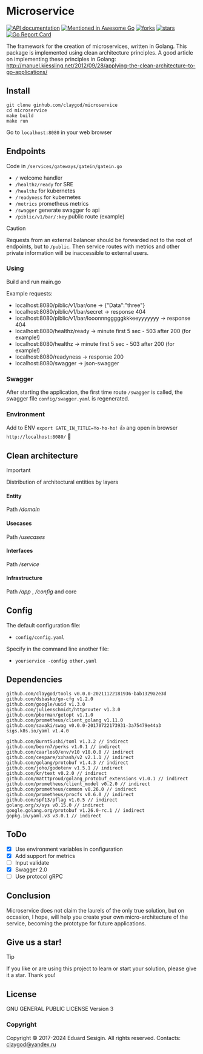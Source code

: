 # Microservice

[![API documentation](https://godoc.org/github.com/claygod/microservice?status.svg)](https://godoc.org/github.com/claygod/microservice)
[![Mentioned in Awesome Go](https://awesome.re/mentioned-badge.svg)](https://github.com/avelino/awesome-go)
[![forks](https://img.shields.io/github/forks/claygod/microservice)](https://github.com/claygod/microservice/network/members)
[![stars](https://img.shields.io/github/stars/claygod/microservice)](https://github.com/claygod/microservice/stargazers)
[![Go Report Card](https://goreportcard.com/badge/github.com/claygod/microservice)](https://goreportcard.com/report/github.com/claygod/microservice)

The framework for the creation of microservices, written in Golang. 
This package is implemented using clean architecture principles.
A good article on implementing these principles in Golang:
http://manuel.kiessling.net/2012/09/28/applying-the-clean-architecture-to-go-applications/

## Install

```
git clone ginhub.com/claygod/microservice
cd microservice
make build
make run
```

Go to `localhost:8080` in your web browser

## Endpoints

Code in `/services/gateways/gatein/gatein.go`

- `/` welcome handler
- `/healthz/ready` for SRE
- `/healthz` for kubernetes
- `/readyness` for kubernetes
- `/metrics` prometheus metrics
- `/swagger` generate swagger fo api
- `/piblic/v1/bar/:key` public route (example)

> [!CAUTION]
> Requests from an external balancer should be forwarded not to the root of endpoints, but to `/public`. 
> Then service routes with metrics and other private information will be inaccessible to external users.

### Using

Build and run main.go

Example requests:

- localhost:8080/piblic/v1/bar/one -> {"Data":"three"}
- localhost:8080/piblic/v1/bar/secret -> response 404
- localhost:8080/piblic/v1/bar/looonnngggggkkkeeyyyyyyy -> response 404
- localhost:8080/healthz/ready -> minute first 5 sec - 503 after 200 (for example!)
- localhost:8080/healthz -> minute first 5 sec - 503 after 200 (for example!)
- localhost:8080/readyness -> response 200
- localhost:8080/swagger -> json-swagger

### Swagger

After starting the application, the first time route `/swagger` is called, 
the swagger file `config/swagger.yaml` is regenerated.

### Environment

Add to ENV `export GATE_IN_TITLE=Yo-ho-ho!` :+1:
ang open in browser `http://localhost:8080/` :tada:

## Clean architecture

> [!IMPORTANT]
> Distribution of architectural entities by layers

#### Entity

Path */domain*

#### Usecases

Path */usecases*

#### Interfaces

Path */service*

#### Infrastructure

Path */app* , */config* and core

## Config

The default configuration file:
- `config/config.yaml`

Specify in the command line another file:
- `yourservice -config other.yaml`

## Dependencies

	github.com/claygod/tools v0.0.0-20211122181936-bab1329a2e3d
	github.com/dsbasko/go-cfg v1.2.0
	github.com/google/uuid v1.3.0
	github.com/julienschmidt/httprouter v1.3.0
	github.com/pborman/getopt v1.1.0
	github.com/prometheus/client_golang v1.11.0
	github.com/savaki/swag v0.0.0-20170722173931-3a75479e44a3
	sigs.k8s.io/yaml v1.4.0

	github.com/BurntSushi/toml v1.3.2 // indirect
	github.com/beorn7/perks v1.0.1 // indirect
	github.com/caarlos0/env/v10 v10.0.0 // indirect
	github.com/cespare/xxhash/v2 v2.1.1 // indirect
	github.com/golang/protobuf v1.4.3 // indirect
	github.com/joho/godotenv v1.5.1 // indirect
	github.com/kr/text v0.2.0 // indirect
	github.com/matttproud/golang_protobuf_extensions v1.0.1 // indirect
	github.com/prometheus/client_model v0.2.0 // indirect
	github.com/prometheus/common v0.26.0 // indirect
	github.com/prometheus/procfs v0.6.0 // indirect
	github.com/spf13/pflag v1.0.5 // indirect
	golang.org/x/sys v0.15.0 // indirect
	google.golang.org/protobuf v1.26.0-rc.1 // indirect
	gopkg.in/yaml.v3 v3.0.1 // indirect

## ToDo

- [x] Use environment variables in configuration
- [x] Add support for metrics
- [ ] Input validate
- [x] Swagger 2.0
- [ ] Use protocol gRPC

## Conclusion

Microservice does not claim the laurels of the only true solution, but on occasion, I hope, will help you create your own micro-architecture of the service, becoming the prototype for future applications.

## Give us a star!

> [!TIP]
> If you like or are using this project to learn or start your solution, please give it a star. Thank you!

## License

GNU GENERAL PUBLIC LICENSE Version 3

### Copyright 

Copyright © 2017-2024 Eduard Sesigin. All rights reserved. Contacts: claygod@yandex.ru
